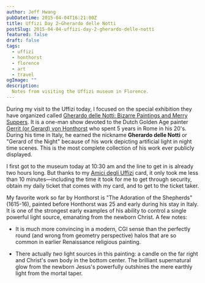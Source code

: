 ```yaml
---
author: Jeff Hwang
pubDatetime: 2015-04-04T16:21:00Z
title: Uffizi Day 2–Gherardo delle Notti
postSlug: 2015-04-04-uffizi-day-2-gherardo-delle-notti
featured: false
draft: false
tags:
  - uffizi
  - honthorst
  - florence
  - art
  - travel
ogImage: ""
description:
  Notes from visiting the Uffizi museum in Florence.
---
```


During my visit to the Uffizi today, I focused on the special exhibition they have organized called [Gherardo delle Notti: Bizarre Paintings and Merry Suppers](http://www.theflorentine.net/articles/article-view.asp?issuetocId=9822). It is a one-man show devoted to the Dutch Golden Age painter [Gerrit (or Gerard) von Honthorst](http://en.wikipedia.org/wiki/Gerard_van_Honthorst) who spent 5 years in Rome in his 20's. During his time in Italy, he earned the nickname **Gherardo delle Notti** or "Gerard of the Night" because of his work depicting artificial light in night time scenes. This is the most complete collection of his work ever publicly displayed. 

I first got to the museum today at 10:30 am and the line to get in is already two hours long. But thanks to my [Amici degli Uffizi](http://www.amicidegliuffizi.it/diventa_socio.php?pg=8&ln=en) card, it only took me less than 10 minutes—including the time it took for me to get through security, obtain my daily ticket that comes with my card, and to get to the ticket taker.

My favorite work so far by Honthorst is "The Adoration of the Shepherds" (1615-16), painted before Honthorst was 25 and early during his stay in Italy. It is one of the strongest early examples of his ability to control a single powerful light source, emanating from the newborn Christ. A few notes:

* It is much more convincing in a modern, CGI sense than the perfectly round (and wrong from geometry perspective) halos that are so common in earlier Renaissance religious painting. 

* There actually *two* light sources in this painting: a candle on the far right and Christ's own body in the bottom center. The brilliant supernatural glow from the newborn Jesus's powerfully outshines the mere earthly light from the mortal taper. 
